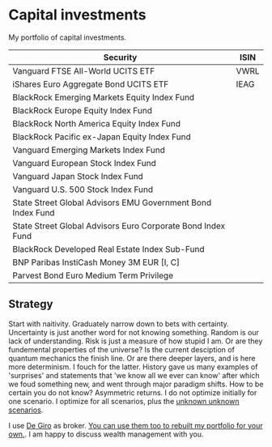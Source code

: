 # Capital investments
My portfolio of capital investments. 

| Security  | ISIN
| --------- | -------
| Vanguard FTSE All-World UCITS ETF | VWRL
| iShares Euro Aggregate Bond UCITS ETF | IEAG
| BlackRock Emerging Markets Equity Index Fund |
| BlackRock Europe Equity Index Fund |
| BlackRock North America Equity Index Fund |
| BlackRock Pacific ex-Japan Equity Index Fund |
| Vanguard Emerging Markets Index Fund |
| Vanguard European Stock Index Fund |
| Vanguard Japan Stock Index Fund |
| Vanguard U.S. 500 Stock Index Fund |
| State Street Global Advisors EMU Government Bond Index Fund |
| State Street Global Advisors Euro Corporate Bond Index Fund |
| BlackRock Developed Real Estate Index Sub-Fund |
| BNP Paribas InstiCash Money 3M EUR [I, C] |
| Parvest Bond Euro Medium Term Privilege |

## Strategy
Start with naitivity. Graduately narrow down to bets with certainty. Uncertainty is just another word for not knowing something. Random is our lack of understanding. Risk is just a measure of how stupid I am. Or are they fundemental properties of the universe? Is the current desciption of quantum mechanics the finish line. Or are there deeper layers, and is here more determinism. I fouch for the latter. History gave us many examples of 'surprises' and statements that 'we know all we ever can know' after which we foud something new, and went through major paradigm shifts. How to be certain you do not know? Asymmetric returns. I do not optimize initially for one scenario. I optimize for all scenarios, plus the [unknown unknown scenarios](https://en.wikipedia.org/wiki/Knightian_uncertainty). 

I use [De Giro](https://www.degiro.nl/start-met-beleggen.html?id=B76B3F01&referral_name=M.T.%20Alderliefste&utm_source=mgm) as broker. [You can use them too to rebuilt my portfolio for your own.](https://www.degiro.nl/start-met-beleggen.html?id=B76B3F01&referral_name=M.T.%20Alderliefste&utm_source=mgm). I am happy to discuss wealth management with you.